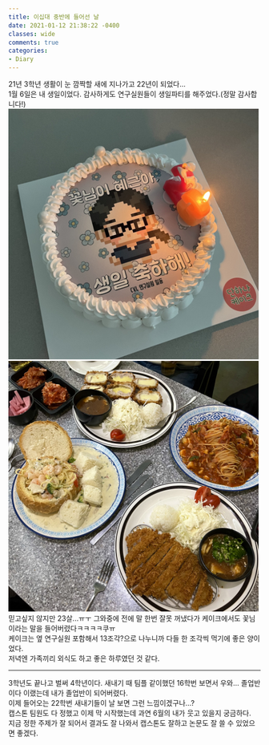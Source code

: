 ```yaml
---
title: 이십대 중반에 들어선 날
date: 2021-01-12 21:38:22 -0400
classes: wide
comments: true
categories: 
- Diary
---
```


21년 3학년 생활이 눈 깜짝할 새에 지나가고 22년이 되었다... <br>
1월 6일은 내 생일이었다. 감사하게도 연구실원들이 생일파티를 해주었다.(정말 감사합니다!) <br>
<img src="/assets/images/photo/post38_photo1.jpg" width="500px"> <img src="/assets/images/photo/post38_photo2.jpg" width="500px"><br>
믿고싶지 않지만 23살...ㅠㅜ 그와중에 전에 말 한번 잘못 꺼냈다가 케이크에서도 꽃님이라는 말을 들어버렸다ㅋㅋㅋㅋ쿠ㅠ<br>
케이크는 옆 연구실원 포함해서 13조각?으로 나누니까 다들 한 조각씩 먹기에 좋은 양이었다. <br>
저녁엔 가족끼리 외식도 하고 좋은 하루였던 것 같다. 
<hr>
<p>
3학년도 끝나고 벌써 4학년이다. 새내기 때 팀플 같이했던 16학번 보면서 우와... 졸업반이다 이랬는데 내가 졸업반이 되어버렸다.<br>
이제 들어오는 22학번 새내기들이 날 보면 그런 느낌이겠구나...?<br>
캡스톤 팀원도 다 정했고 이제 막 시작했는데 과연 6월의 내가 웃고 있을지 궁금하다.<br>
지금 정한 주제가 잘 되어서 결과도 잘 나와서 캡스톤도 잘하고 논문도 잘 쓸 수 있었으면 좋겠다. <br>
